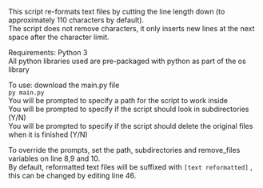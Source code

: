 This script re-formats text files by cutting the line length down (to approximately 110 characters by default).  
The script does not remove characters, it only inserts new lines at the next space after the character limit.  

Requirements:
Python 3  
All python libraries used are pre-packaged with python as part of the os library

To use:
download the main.py file  
`py main.py`  
You will be prompted to specify a path for the script to work inside  
You will be prompted to specify if the script should look in subdirectories (Y/N)  
You will be prompted to specify if the script should delete the original files when it is finished (Y/N)  


To override the prompts, set the path, subdirectories and remove_files variables on line 8,9 and 10.  
By default, reformatted text files will be suffixed with `[text reformatted]` ,  this can be changed by editing line 46.

